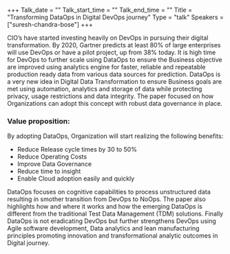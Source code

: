 +++
Talk_date = ""
Talk_start_time = ""
Talk_end_time = ""
Title = "Transforming DataOps in Digital DevOps journey"
Type = "talk"
Speakers = ["suresh-chandra-bose"]
+++

CIO’s have started investing heavily on DevOps in pursuing their digital transformation. By 2020, Gartner predicts at least 80% of large enterprises will use DevOps or have a pilot project, up from 38% today. It is high time for DevOps to further scale using DataOps to ensure the Business objective are improved using analytics engine for faster, reliable and repeatable production ready data from various data sources for prediction.  DataOps is a very new idea in Digital Data Transformation to ensure Business goals are met using automation, analytics and storage of data while protecting privacy, usage restrictions and data integrity. The paper focused on how Organizations can adopt this concept with robust data governance in place.

### Value proposition:

By adopting DataOps, Organization will start realizing the following benefits:

- Reduce Release cycle times by 30 to 50%
- Reduce Operating Costs
- Improve Data Governance
- Reduce time to insight
- Enable Cloud adoption easily and quickly

DataOps focuses on cognitive capabilities to process unstructured data resulting in smother transition from DevOps to NoOps. The paper also highlights how and where it works and how the emerging DataOps is different from the traditional Test Data Management (TDM) solutions. Finally DataOps is not eradicating DevOps but further strengthens DevOps using Agile software development, Data analytics and lean manufacturing principles promoting innovation and transformational analytic outcomes in Digital journey.
